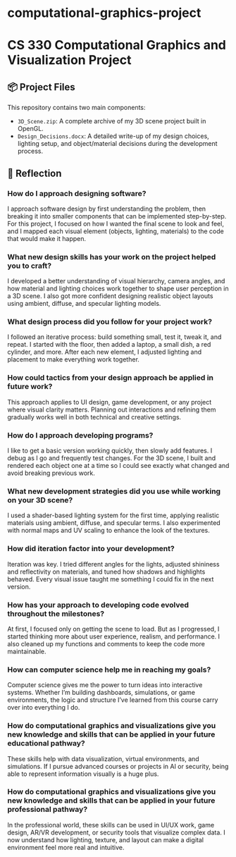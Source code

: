 # computational-graphics-project
# CS 330 Computational Graphics and Visualization Project

## 📦 Project Files
This repository contains two main components:

- `3D_Scene.zip`: A complete archive of my 3D scene project built in OpenGL.
- `Design_Decisions.docx`: A detailed write-up of my design choices, lighting setup, and object/material decisions during the development process.

## 🧠 Reflection

### How do I approach designing software?
I approach software design by first understanding the problem, then breaking it into smaller components that can be implemented step-by-step. For this project, I focused on how I wanted the final scene to look and feel, and I mapped each visual element (objects, lighting, materials) to the code that would make it happen.

### What new design skills has your work on the project helped you to craft?
I developed a better understanding of visual hierarchy, camera angles, and how material and lighting choices work together to shape user perception in a 3D scene. I also got more confident designing realistic object layouts using ambient, diffuse, and specular lighting models.

### What design process did you follow for your project work?
I followed an iterative process: build something small, test it, tweak it, and repeat. I started with the floor, then added a laptop, a small dish, a red cylinder, and more. After each new element, I adjusted lighting and placement to make everything work together.

### How could tactics from your design approach be applied in future work?
This approach applies to UI design, game development, or any project where visual clarity matters. Planning out interactions and refining them gradually works well in both technical and creative settings.

### How do I approach developing programs?
I like to get a basic version working quickly, then slowly add features. I debug as I go and frequently test changes. For the 3D scene, I built and rendered each object one at a time so I could see exactly what changed and avoid breaking previous work.

### What new development strategies did you use while working on your 3D scene?
I used a shader-based lighting system for the first time, applying realistic materials using ambient, diffuse, and specular terms. I also experimented with normal maps and UV scaling to enhance the look of the textures.

### How did iteration factor into your development?
Iteration was key. I tried different angles for the lights, adjusted shininess and reflectivity on materials, and tuned how shadows and highlights behaved. Every visual issue taught me something I could fix in the next version.

### How has your approach to developing code evolved throughout the milestones?
At first, I focused only on getting the scene to load. But as I progressed, I started thinking more about user experience, realism, and performance. I also cleaned up my functions and comments to keep the code more maintainable.

### How can computer science help me in reaching my goals?
Computer science gives me the power to turn ideas into interactive systems. Whether I’m building dashboards, simulations, or game environments, the logic and structure I’ve learned from this course carry over into everything I do.

### How do computational graphics and visualizations give you new knowledge and skills that can be applied in your future educational pathway?
These skills help with data visualization, virtual environments, and simulations. If I pursue advanced courses or projects in AI or security, being able to represent information visually is a huge plus.

### How do computational graphics and visualizations give you new knowledge and skills that can be applied in your future professional pathway?
In the professional world, these skills can be used in UI/UX work, game design, AR/VR development, or security tools that visualize complex data. I now understand how lighting, texture, and layout can make a digital environment feel more real and intuitive.
